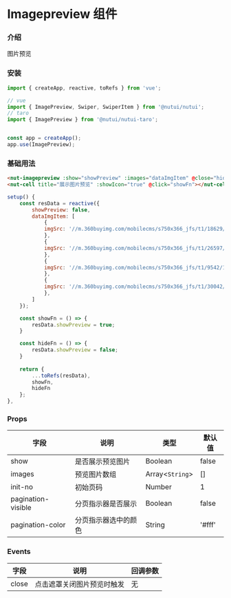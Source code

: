 # Imagepreview 组件

### 介绍
    
图片预览

### 安装

```javascript
import { createApp, reactive, toRefs } from 'vue';

// vue
import { ImagePreview, Swiper, SwiperItem } from '@nutui/nutui';
// taro
import { ImagePreview } from '@nutui/nutui-taro';


const app = createApp();
app.use(ImagePreview);
```

### 基础用法

```html
<nut-imagepreview :show="showPreview" :images="dataImgItem" @close="hideFn" />
<nut-cell title="展示图片预览" :showIcon="true" @click="showFn"></nut-cell>
```

```javascript
setup() {
    const resData = reactive({
        showPreview: false,
        dataImgItem: [
            {
            imgSrc: '//m.360buyimg.com/mobilecms/s750x366_jfs/t1/18629/34/3378/144318/5c263f64Ef0e2bff0/0d650e0aa2e852ee.jpg',
            },
            {
            imgSrc: '//m.360buyimg.com/mobilecms/s750x366_jfs/t1/26597/30/4870/174583/5c35c5d2Ed55eedc6/50e27870c25e7a82.png',
            },
            {
            imgSrc: '//m.360buyimg.com/mobilecms/s750x366_jfs/t1/9542/17/12873/201687/5c3c4362Ea9eb757d/60026b40a9d60d85.jpg',
            },
            {
            imgSrc: '//m.360buyimg.com/mobilecms/s750x366_jfs/t1/30042/36/427/82951/5c3bfdabE3faf2f66/9adca782661c988c.jpg',
            },
        ]
    });

    const showFn = () => {
        resData.showPreview = true;
    }

    const hideFn = () => {
        resData.showPreview = false;
    }
    
    return {
        ...toRefs(resData),
        showFn,
        hideFn
    };
},
```
    
### Props

| 字段 | 说明 | 类型 | 默认值
|----- | ----- | ----- | ----- 
| show | 是否展示预览图片 | Boolean | false
| images | 预览图片数组 | Array<`String`> | []
| init-no | 初始页码 | Number | 1
| pagination-visible | 分页指示器是否展示    | Boolean | false |
| pagination-color   | 分页指示器选中的颜色    | String  | '#fff'  |
    
### Events

|字段|说明|回调参数|
|--|--|--|
|close|点击遮罩关闭图片预览时触发|无|
    